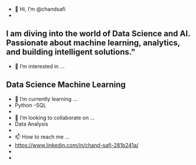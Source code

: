- 👋 Hi, I’m @chandsafi
- 
I am diving into the world of Data Science and AI. Passionate about machine learning, analytics, and building intelligent solutions."
- 
- 👀 I’m interested in ...

Data Science
Machine Learning
- 
- 🌱 I’m currently learning ...
- Python
-SQL
- 
- 💞️ I’m looking to collaborate on ...
- Data Analysis
- 
- 📫 How to reach me ...
- https://www.linkedin.com/in/chand-safi-281b241a/
- 
-
<!---
chandsafi/chandsafi is a ✨ special ✨ repository because its `README.md` (this file) appears on your GitHub profile.
You can click the Preview link to take a look at your changes.
--->

